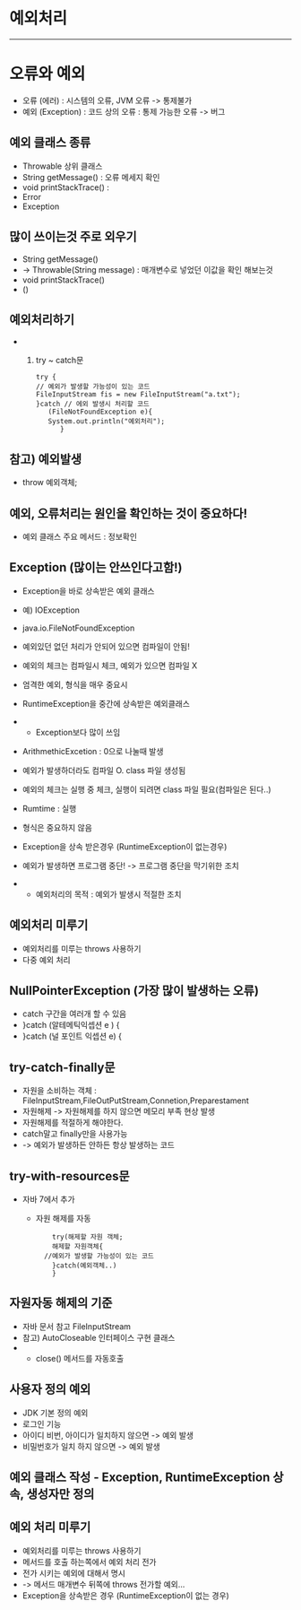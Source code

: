 # 예외처리

* * * 

# 오류와 예외
* 오류 (에러) : 시스템의 오류, JVM 오류 -> 통제불가
* 예외 (Exception) : 코드 상의 오류 : 통제 가능한 오류 -> 버그

## 예외 클래스 종류 
* Throwable 상위 클래스 
* String getMessage() : 오류 메세지 확인
* void printStackTrace() : 
* Error
* Exception 

## 많이 쓰이는것 주로 외우기
* String getMessage()
* -> Throwable(String message) : 매개변수로 넣었던 이값을 확인 해보는것
* void printStackTrace()
* ()

## 예외처리하기 
* 1. try ~ catch문

         try {
         // 예외가 발생할 가능성이 있는 코드
         FileInputStream fis = new FileInputStream("a.txt");
         }catch // 에외 발생시 처리할 코드 
            (FileNotFoundException e){
            System.out.println("예외처리");
               }

## 참고) 예외발생 
* throw 예외객체;

## 예외, 오류처리는 원인을 확인하는 것이 중요하다!
* 예외 클래스 주요 메서드 : 정보확인 

## Exception (많이는 안쓰인다고함!)
* Exception을 바로 상속받은 예외 클래스
* 예) IOException

* java.io.FileNotFoundException 
* 예외있던 없던 처리가 안되어 있으면 컴파일이 안됨! 
* 예외의 체크는 컴파일시 체크, 예외가 있으면 컴파일 X
* 엄격한 예외, 형식을 매우 중요시


* RuntimeException을 중간에 상속받은 예외클래스
* - Exception보다 많이 쓰임

* ArithmethicExcetion : 0으로 나눌때 발생

* 예외가 발생하더라도 컴파일 O. class 파일 생성됨
* 예외의 체크는 실행 중 체크, 실행이 되려면 class 파일 필요(컴파일은 된다..)
* Rumtime : 실행 
* 형식은 중요하지 않음
* Exception을 상속 받은경우 (RuntimeException이 없는경우)

* 예외가 발생하면 프로그램 중단! -> 프로그램 중단을 막기위한 조치 
* - 예외처리의 목적 : 예외가 발생시 적절한 조치

## 예외처리 미루기
* 예외처리를 미루는 throws 사용하기
* 다중 예외 처리

## NullPointerException (가장 많이 발생하는 오류)
* catch 구간을 여러개 할 수 있음
* }catch (알테메틱익셉션 e ) {
* }catch (널 포인트 익셉션 e) {

## try-catch-finally문
* 자원을 소비하는 객체 : FileInputStream,FileOutPutStream,Connetion,Preparestament
* 자원해제 -> 자원해제를 하지 않으면 메모리 부족 현상 발생 
* 자원해제를 적절하게 해야한다.
* catch말고 finally만을 사용가능 
* -> 예외가 발생하든 안하든 항상 발생하는 코드

## try-with-resources문
* 자바 7에서 추가
  * 자원 해제를 자동
          
            try(해제할 자원 객체;
            해제할 자원객체{
          //예외가 발생할 가능성이 있는 코드
            }catch(예외객체..)
            }
## 자원자동 해제의 기준
* 자바 문서 참고 FileInputStream 
* 참고) AutoCloseable 인터페이스 구현 클래스
* - close() 메서드를 자동호출

## 사용자 정의 예외
* JDK 기본 정의 예외 
* 로그인 기능 
* 아이디 비번, 아이디가 일치하지 않으면 -> 예외 발생
* 비밀번호가 일치 하지 않으면 -> 예외 발생
 
## 예외 클래스 작성 - Exception, RuntimeException 상속, 생성자만 정의 

## 예외 처리 미루기 
* 예외처리를 미루는 throws 사용하기
* 메서드를 호출 하는쪽에서 예외 처리 전가
* 전가 시키는 예외에 대해서 명시
* -> 메서드 매개변수 뒤쪽에 throws 전가할 예외...
* Exception을 상속받은 경우 (RuntimeException이 없는 경우)